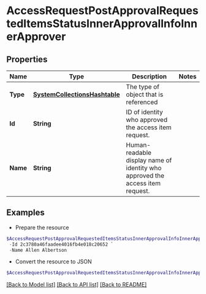 # AccessRequestPostApprovalRequestedItemsStatusInnerApprovalInfoInnerApprover
## Properties

Name | Type | Description | Notes
------------ | ------------- | ------------- | -------------
**Type** | [**SystemCollectionsHashtable**](.md) | The type of object that is referenced | 
**Id** | **String** | ID of identity who approved the access item request. | 
**Name** | **String** | Human-readable display name of identity who approved the access item request. | 

## Examples

- Prepare the resource
```powershell
$AccessRequestPostApprovalRequestedItemsStatusInnerApprovalInfoInnerApprover = Initialize-BetaAccessRequestPostApprovalRequestedItemsStatusInnerApprovalInfoInnerApprover  -Type IDENTITY `
 -Id 2c3780a46faadee4016fb4e018c20652 `
 -Name Allen Albertson
```

- Convert the resource to JSON
```powershell
$AccessRequestPostApprovalRequestedItemsStatusInnerApprovalInfoInnerApprover | ConvertTo-JSON
```

[[Back to Model list]](../README.md#documentation-for-models) [[Back to API list]](../README.md#documentation-for-api-endpoints) [[Back to README]](../README.md)

